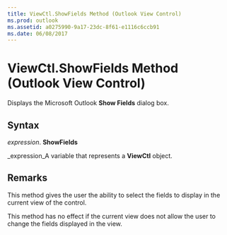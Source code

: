 ```yaml
---
title: ViewCtl.ShowFields Method (Outlook View Control)
ms.prod: outlook
ms.assetid: a0275990-9a17-23dc-8f61-e1116c6ccb91
ms.date: 06/08/2017
---
```



# ViewCtl.ShowFields Method (Outlook View Control)

Displays the Microsoft Outlook  **Show Fields** dialog box.


## Syntax

 _expression_. **ShowFields**

 _expression_A variable that represents a  **ViewCtl** object.


## Remarks

This method gives the user the ability to select the fields to display in the current view of the control. 

This method has no effect if the current view does not allow the user to change the fields displayed in the view.


